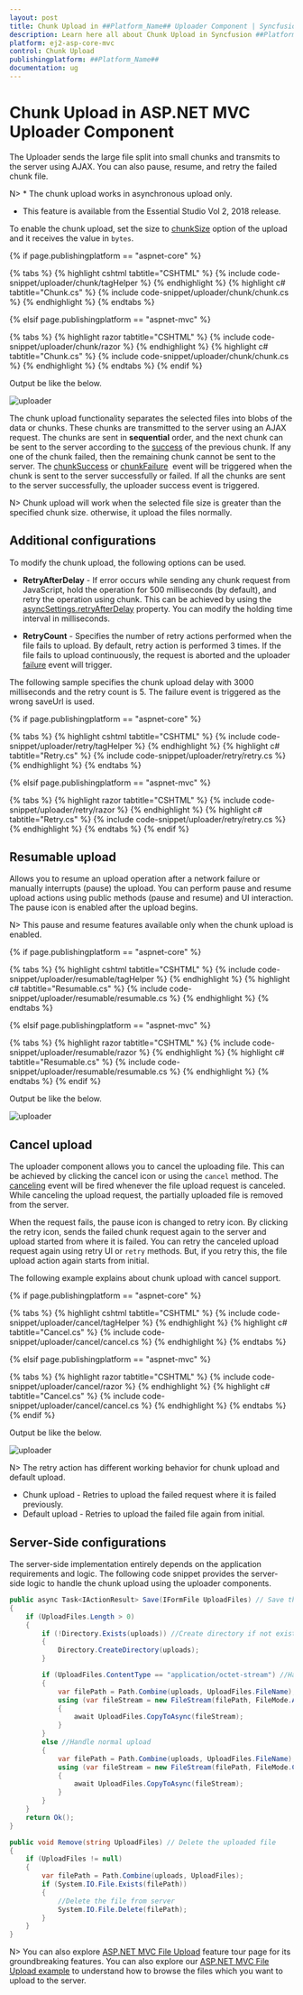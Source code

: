 ```yaml
---
layout: post
title: Chunk Upload in ##Platform_Name## Uploader Component | Syncfusion
description: Learn here all about Chunk Upload in Syncfusion ##Platform_Name## Uploader component of Syncfusion Essential JS 2 and more.
platform: ej2-asp-core-mvc
control: Chunk Upload
publishingplatform: ##Platform_Name##
documentation: ug
---
```



# Chunk Upload in ASP.NET MVC Uploader Component

The Uploader sends the large file split into small chunks and transmits to the server using AJAX. You can also pause, resume, and retry the failed chunk file.

N> * The chunk upload works in asynchronous upload only.

* This feature is available from the Essential Studio Vol 2, 2018 release.

To enable the chunk upload, set the size to [chunkSize](https://help.syncfusion.com/cr/aspnetcore-js2/Syncfusion.EJ2.Inputs.UploaderAsyncSettings.html#Syncfusion_EJ2_Inputs_UploaderAsyncSettings_ChunkSize) option of the upload and it receives the value in `bytes`.

{% if page.publishingplatform == "aspnet-core" %}

{% tabs %}
{% highlight cshtml tabtitle="CSHTML" %}
{% include code-snippet/uploader/chunk/tagHelper %}
{% endhighlight %}
{% highlight c# tabtitle="Chunk.cs" %}
{% include code-snippet/uploader/chunk/chunk.cs %}
{% endhighlight %}
{% endtabs %}

{% elsif page.publishingplatform == "aspnet-mvc" %}

{% tabs %}
{% highlight razor tabtitle="CSHTML" %}
{% include code-snippet/uploader/chunk/razor %}
{% endhighlight %}
{% highlight c# tabtitle="Chunk.cs" %}
{% include code-snippet/uploader/chunk/chunk.cs %}
{% endhighlight %}
{% endtabs %}
{% endif %}



Output be like the below.

![uploader](./images/uploader-chunk.png)

The chunk upload functionality separates the selected files into blobs of the data or chunks. These chunks are transmitted to the server using an AJAX request. 
The chunks are sent in **sequential** order, and the next chunk can be sent to the server according to the [success](https://help.syncfusion.com/cr/aspnetcore-js2/Syncfusion.EJ2.Inputs.Uploader.html#Syncfusion_EJ2_Inputs_Uploader_ChunkSuccess) of the previous chunk. If any one of the chunk failed, then the remaining chunk cannot be sent to the server. 
The [chunkSuccess](https://help.syncfusion.com/cr/aspnetcore-js2/Syncfusion.EJ2.Inputs.Uploader.html#Syncfusion_EJ2_Inputs_Uploader_ChunkSuccess) or [chunkFailure](https://help.syncfusion.com/cr/aspnetcore-js2/Syncfusion.EJ2.Inputs.Uploader.html#Syncfusion_EJ2_Inputs_Uploader_ChunkFailure) &nbsp;event will be triggered when the chunk is sent to the server successfully or failed. If all the chunks are sent to the server successfully, the uploader success event is triggered.

N> Chunk upload will work when the selected file size is greater than the specified chunk size. otherwise, it upload the files normally.

## Additional configurations

To modify the chunk upload, the following options can be used.

* **RetryAfterDelay** - If error occurs while sending any chunk request from JavaScript, hold the operation for 500 milliseconds (by default), and retry the operation using chunk. This can be achieved by using the [asyncSettings.retryAfterDelay](https://help.syncfusion.com/cr/aspnetcore-js2/Syncfusion.EJ2.Inputs.UploaderAsyncSettings.html#Syncfusion_EJ2_Inputs_UploaderAsyncSettings_RetryAfterDelay) property. You can modify the holding time interval in milliseconds.

* **RetryCount** - Specifies the number of retry actions performed when the file fails to upload. By default, retry action is performed 3 times. If the file fails to upload continuously, the request is aborted and the uploader [failure](https://help.syncfusion.com/cr/aspnetcore-js2/Syncfusion.EJ2.Inputs.UploaderBuilder.html#Syncfusion_EJ2_Inputs_UploaderBuilder_Failure_System_String_) event will trigger.

The following sample specifies the chunk upload delay with 3000 milliseconds and the retry count is 5. The failure event is triggered as the wrong saveUrl is used.

{% if page.publishingplatform == "aspnet-core" %}

{% tabs %}
{% highlight cshtml tabtitle="CSHTML" %}
{% include code-snippet/uploader/retry/tagHelper %}
{% endhighlight %}
{% highlight c# tabtitle="Retry.cs" %}
{% include code-snippet/uploader/retry/retry.cs %}
{% endhighlight %}
{% endtabs %}

{% elsif page.publishingplatform == "aspnet-mvc" %}

{% tabs %}
{% highlight razor tabtitle="CSHTML" %}
{% include code-snippet/uploader/retry/razor %}
{% endhighlight %}
{% highlight c# tabtitle="Retry.cs" %}
{% include code-snippet/uploader/retry/retry.cs %}
{% endhighlight %}
{% endtabs %}
{% endif %}



## Resumable upload

Allows you to resume an upload operation after a network failure or manually interrupts (pause) the upload. You can perform pause and resume upload actions using public methods (pause and resume) and UI interaction. The pause icon is enabled after the upload begins.

N> This pause and resume features available only when the chunk upload is enabled.

{% if page.publishingplatform == "aspnet-core" %}

{% tabs %}
{% highlight cshtml tabtitle="CSHTML" %}
{% include code-snippet/uploader/resumable/tagHelper %}
{% endhighlight %}
{% highlight c# tabtitle="Resumable.cs" %}
{% include code-snippet/uploader/resumable/resumable.cs %}
{% endhighlight %}
{% endtabs %}

{% elsif page.publishingplatform == "aspnet-mvc" %}

{% tabs %}
{% highlight razor tabtitle="CSHTML" %}
{% include code-snippet/uploader/resumable/razor %}
{% endhighlight %}
{% highlight c# tabtitle="Resumable.cs" %}
{% include code-snippet/uploader/resumable/resumable.cs %}
{% endhighlight %}
{% endtabs %}
{% endif %}



Output be like the below.

![uploader](./images/uploader-resume.png)

## Cancel upload

The uploader component allows you to cancel the uploading file. This can be achieved by clicking the cancel icon or using the `cancel` method. The [canceling](https://help.syncfusion.com/cr/aspnetcore-js2/Syncfusion.EJ2.Inputs.Uploader.html#Syncfusion_EJ2_Inputs_Uploader_Canceling) event will be fired whenever the file upload request is canceled. While canceling the upload request, the partially uploaded file is removed from the server.

When the request fails, the pause icon is changed to retry icon. By clicking the retry icon, sends the failed chunk request again to the server and upload started from where it is failed. You can retry the canceled upload request again using retry UI or `retry` methods. But, if you retry this, the file upload action again starts from initial.

The following example explains about chunk upload with cancel support.

{% if page.publishingplatform == "aspnet-core" %}

{% tabs %}
{% highlight cshtml tabtitle="CSHTML" %}
{% include code-snippet/uploader/cancel/tagHelper %}
{% endhighlight %}
{% highlight c# tabtitle="Cancel.cs" %}
{% include code-snippet/uploader/cancel/cancel.cs %}
{% endhighlight %}
{% endtabs %}

{% elsif page.publishingplatform == "aspnet-mvc" %}

{% tabs %}
{% highlight razor tabtitle="CSHTML" %}
{% include code-snippet/uploader/cancel/razor %}
{% endhighlight %}
{% highlight c# tabtitle="Cancel.cs" %}
{% include code-snippet/uploader/cancel/cancel.cs %}
{% endhighlight %}
{% endtabs %}
{% endif %}



Output be like the below.

![uploader](./images/uploader-cancel.png)

N> The retry action has different working behavior for chunk upload and default upload.

* Chunk upload - Retries to upload the failed request where it is failed previously.
* Default upload - Retries to upload the failed file again from initial.

## Server-Side configurations

The server-side implementation entirely depends on the application requirements and logic. The following code snippet provides the server-side logic to handle the chunk upload using the uploader components.

```csharp
public async Task<IActionResult> Save(IFormFile UploadFiles) // Save the uploaded file
{
    if (UploadFiles.Length > 0)
    {
        if (!Directory.Exists(uploads)) //Create directory if not exists
        {
            Directory.CreateDirectory(uploads);
        }

        if (UploadFiles.ContentType == "application/octet-stream") //Handle chunk upload
        {
            var filePath = Path.Combine(uploads, UploadFiles.FileName);
            using (var fileStream = new FileStream(filePath, FileMode.Append))
            {
                await UploadFiles.CopyToAsync(fileStream);
            }
        }
        else //Handle normal upload
        {
            var filePath = Path.Combine(uploads, UploadFiles.FileName);
            using (var fileStream = new FileStream(filePath, FileMode.Create))
            {
                await UploadFiles.CopyToAsync(fileStream);
            }
        }
    }
    return Ok();
}

public void Remove(string UploadFiles) // Delete the uploaded file
{
    if (UploadFiles != null)
    {
        var filePath = Path.Combine(uploads, UploadFiles);
        if (System.IO.File.Exists(filePath))
        {
            //Delete the file from server
            System.IO.File.Delete(filePath);
        }
    }
}
```

N> You can also explore [ASP.NET MVC File Upload](https://www.syncfusion.com/aspnet-mvc-ui-controls/file-upload) feature tour page for its groundbreaking features. You can also explore our [ASP.NET MVC File Upload example](https://ej2.syncfusion.com/aspnetmvc/Uploader/DefaultFunctionalities#/material) to understand how to browse the files which you want to upload to the server.
